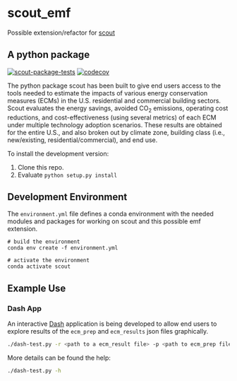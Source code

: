 # scout_emf
Possible extension/refactor for [scout](https://github.com/trynthink/scout)

## A python package
[![scout-package-tests](https://github.com/dewittpe/scout_emf/actions/workflows/tox.yml/badge.svg?branch=main)](https://github.com/dewittpe/scout_emf/actions/workflows/tox.yml)
[![codecov](https://codecov.io/gh/dewittpe/scout_emf/branch/main/graph/badge.svg?token=zUXw1hToQa)](https://codecov.io/gh/dewittpe/scout_emf)

The python package scout has been built to give end users access to the tools
needed to estimate the impacts of various energy conservation measures (ECMs) in
the U.S. residential and commercial building sectors. Scout evaluates the energy
savings, avoided CO<sub>2</sub> emissions, operating cost reductions, and
cost-effectiveness (using several metrics) of each ECM under multiple technology
adoption scenarios. These results are obtained for the entire U.S., and also
broken out by climate zone, building class (i.e., new/existing,
residential/commercial), and end use.

To install the development version:
1. Clone this repo.
3. Evaluate `python setup.py install`

## Development Environment

The `environment.yml` file defines a conda environment with the needed modules
and packages for working on scout and this possible emf extension.

    # build the environment
    conda env create -f environment.yml

    # activate the environment
    conda activate scout

## Example Use

### Dash App

An interactive [Dash](https://plotly.com/dash/) application is being developed
to allow end users to explore results of the `ecm_prep` and `ecm_results` json
files graphically.

```bash
./dash-test.py -r <path to a ecm_result file> -p <path to ecm_prep file>
```

More details can be found the help:
```bash
./dash-test.py -h
```


